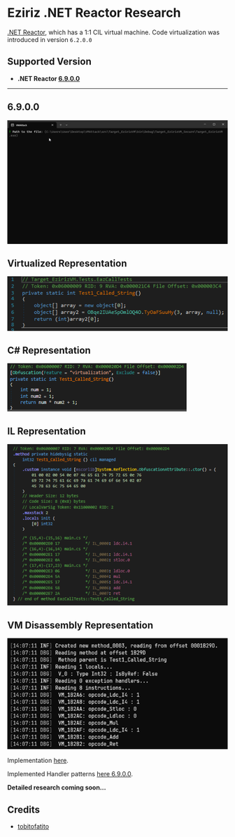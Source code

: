 # Eziriz .NET Reactor Research
 [.NET Reactor](https://www.eziriz.com/), which has a 1:1 CIL virtual machine.
Code virtualization was introduced in version `6.2.0.0`

## Supported Version
- **.NET Reactor [6.9.0.0](#ver-6.9.0.0)**

----------

## 6.9.0.0
<img src="assets/showcase.gif">

</br>

## Virtualized Representation

<img src="assets/virtualized.png">

</br>

## C# Representation

<img src="assets/csharp.png">

</br>

## IL Representation

<img src="assets/il.png">

</br>

## VM Disassembly Representation

<img src="assets/disasm.png">

</br>

Implementation [here](https://github.com/void-stack/VMAttack/blob/dev/src/VMAttack.Pipeline/VirtualMachines/EzirizVM).

Implemented Handler patterns [here 6.9.0.0](https://github.com/void-stack/VMAttack/tree/dev/src/VMAttack.Pipeline/VirtualMachines/EzirizVM/Mapping/Detection/6.9.0.0).

**Detailed research coming soon...**

## Credits
- [tobitofatito](https://forum.tuts4you.com/profile/101602-tobitofatito/)
